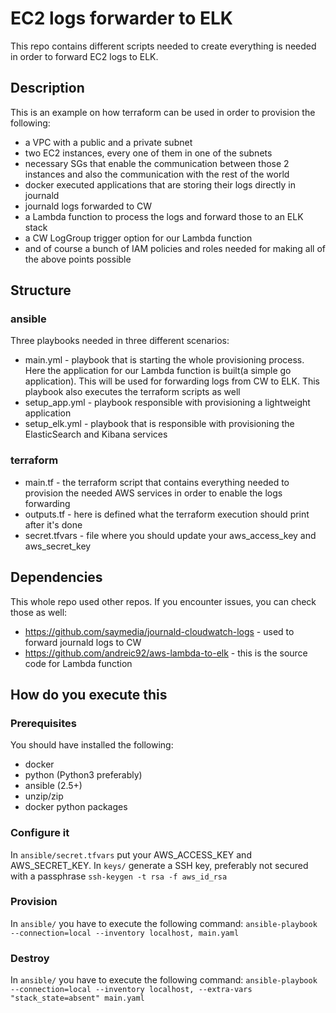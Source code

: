 # EC2 logs forwarder to ELK

This repo contains different scripts needed to create everything is needed in order to forward EC2 logs to ELK.

## Description
This is an example on how terraform can be used in order to provision the following:
- a VPC with a public and a private subnet
- two EC2 instances, every one of them in one of the subnets
- necessary SGs that enable the communication between those 2 instances and also the communication with the rest of the world
- docker executed applications that are storing their logs directly in journald
- journald logs forwarded to CW
- a Lambda function to process the logs and forward those to an ELK stack
- a CW LogGroup trigger option for our Lambda function
- and of course a bunch of IAM policies and roles needed for making all of the above points possible

## Structure

### ansible
Three playbooks needed in three different scenarios:
* main.yml - playbook that is starting the whole provisioning process. Here the application for our Lambda function is built(a simple go application). This will be used for forwarding logs from CW to ELK. This playbook also executes the terraform scripts as well
* setup_app.yml - playbook responsible with provisioning a lightweight application
* setup_elk.yml - playbook that is responsible with provisioning the ElasticSearch and Kibana services

### terraform
* main.tf - the terraform script that contains everything needed to provision the needed AWS services in order to enable the logs forwarding
* outputs.tf - here is defined what the terraform execution should print after it's done
* secret.tfvars - file where you should update your aws_access_key and aws_secret_key

## Dependencies
This whole repo used other repos. If you encounter issues, you can check those as well:
* https://github.com/saymedia/journald-cloudwatch-logs - used to forward journald logs to CW
* https://github.com/andreic92/aws-lambda-to-elk - this is the source code for Lambda function

## How do you execute this

### Prerequisites
You should have installed the following:
* docker
* python (Python3 preferably)
* ansible (2.5+)
* unzip/zip
* docker python packages

### Configure it
In `ansible/secret.tfvars` put your AWS_ACCESS_KEY and AWS_SECRET_KEY.
In `keys/` generate a SSH key, preferably not secured with a passphrase `ssh-keygen -t rsa -f aws_id_rsa`

### Provision
In `ansible/` you have to execute the following command: `ansible-playbook --connection=local --inventory localhost, main.yaml`

### Destroy
In `ansible/` you have to execute the following command: `ansible-playbook --connection=local --inventory localhost, --extra-vars "stack_state=absent" main.yaml`
